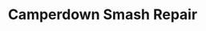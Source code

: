 ---
title: "Camperdown Smash Repair"
url: /camperdown/camperdown-smash-repair/
shop: Autowerkstatt
---